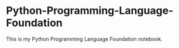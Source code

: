 # Python-Programming-Language-Foundation
This is my Python Programming Language Foundation notebook.
